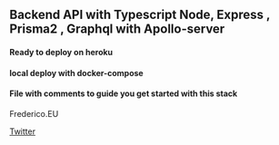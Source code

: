 ## Backend API with Typescript Node, Express , Prisma2 , Graphql with Apollo-server

#### Ready to deploy on heroku

#### local deploy with docker-compose

#### File with comments to guide you get started with this stack

Frederico.EU

[Twitter](https://twitter.com/frederico_eu)

